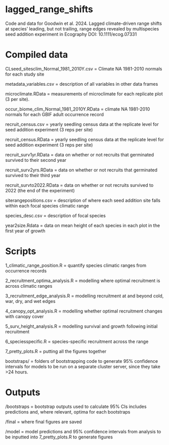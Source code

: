 # lagged_range_shifts
Code and data for Goodwin et al. 2024. Lagged climate-driven range shifts at species’ leading, but not trailing, range edges revealed by multispecies seed addition experiment in Ecography DOI: 10.1111/ecog.07331

# Compiled data
CLseed_sitesclim_Normal_1981_2010Y.csv = Climate NA 1981-2010 normals for each study site

metadata_variables.csv = description of all variables in other data frames

microclimate.RData = measurements of microclimate for each replicate plot (3 per site).

occur_biome_clim_Normal_1981_2010Y.RData = climate NA 1981-2010 normals for each GBIF adult occurrence record 

recruit_census.csv = yearly seedling census data at the replicate level for seed addition experiment (3 reps per site)

recruit_census.RData = yearly seedling census data at the replicate level for seed addition experiment (3 reps per site)

recruit_surv1yr.RData = data on whether or not recruits that germinated survived to their second year

recruit_surv2yrs.RData = data on whether or not recruits that germinated survived to their third year

recruit_survto2022.RData = data on whether or not recruits survived to 2022 (the end of the experiment)

siterangepositions.csv = description of where each seed addition site falls within each focal species climatic range

species_desc.csv = description of focal species

year2size.Rdata = data on mean height of each species in each plot in the first year of growth


# Scripts
1_climatic_range_position.R = quantify species climatic ranges from occurrence records

2_recruitment_optima_analysis.R = modelling where optimal recruitment is across climatic ranges

3_recruitment_edge_analysis.R = modelling recruitment at and beyond cold, war, dry, and wet edges

4_canopy_opt_analysis.R = modelling whether optimal recruitment changes with canopy cover

5_surv_height_analysis.R = modelling survival and growth following initial recruitment

6_speciesspecific.R = species-specific recruitment across the range

7_pretty_plots.R = putting all the figures together

bootstraps/ = folders of bootstrapping code to generate 95% confidence intervals for models to be run on a separate cluster server, since they take >24 hours.


# Outputs

/bootstraps = bootstrap outputs used to calculate 95% CIs includes predictions and, where relevant, optima for each bootstraps

/final = where final figures are saved

/model =  model predictions and 95% confidence intervals from analysis to be inputted into 7_pretty_plots.R to generate figures